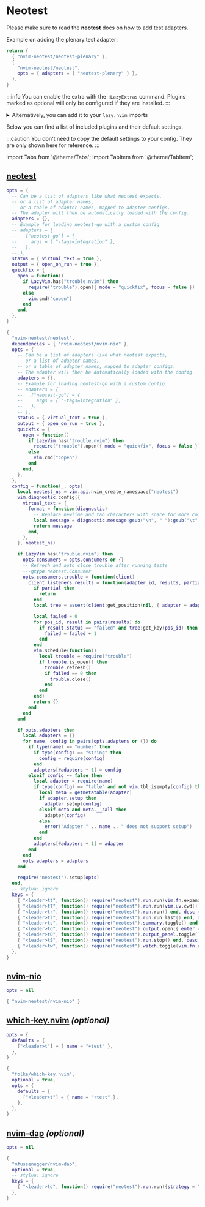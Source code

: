# Neotest

Please make sure to read the **neotest** docs on how to add test adapters.

Example on adding the plenary test adapter:

```lua title="~/.config/nvim/lua/plugins/test.lua"
return {
  { "nvim-neotest/neotest-plenary" },
  {
    "nvim-neotest/neotest",
    opts = { adapters = { "neotest-plenary" } },
  },
}
```

<!-- plugins:start -->

:::info
You can enable the extra with the `:LazyExtras` command.
Plugins marked as optional will only be configured if they are installed.
:::

<details>
<summary>Alternatively, you can add it to your <code>lazy.nvim</code> imports</summary>

```lua title="lua/config/lazy.lua" {4}
require("lazy").setup({
  spec = {
    { "LazyVim/LazyVim", import = "lazyvim.plugins" },
    { import = "lazyvim.plugins.extras.test.core" },
    { import = "plugins" },
  },
})
```

</details>

Below you can find a list of included plugins and their default settings.

:::caution
You don't need to copy the default settings to your config.
They are only shown here for reference.
:::

import Tabs from '@theme/Tabs';
import TabItem from '@theme/TabItem';

## [neotest](https://github.com/nvim-neotest/neotest)

<Tabs>

<TabItem value="opts" label="Options">

```lua
opts = {
  -- Can be a list of adapters like what neotest expects,
  -- or a list of adapter names,
  -- or a table of adapter names, mapped to adapter configs.
  -- The adapter will then be automatically loaded with the config.
  adapters = {},
  -- Example for loading neotest-go with a custom config
  -- adapters = {
  --   ["neotest-go"] = {
  --     args = { "-tags=integration" },
  --   },
  -- },
  status = { virtual_text = true },
  output = { open_on_run = true },
  quickfix = {
    open = function()
      if LazyVim.has("trouble.nvim") then
        require("trouble").open({ mode = "quickfix", focus = false })
      else
        vim.cmd("copen")
      end
    end,
  },
}
```

</TabItem>


<TabItem value="code" label="Full Spec">

```lua
{
  "nvim-neotest/neotest",
  dependencies = { "nvim-neotest/nvim-nio" },
  opts = {
    -- Can be a list of adapters like what neotest expects,
    -- or a list of adapter names,
    -- or a table of adapter names, mapped to adapter configs.
    -- The adapter will then be automatically loaded with the config.
    adapters = {},
    -- Example for loading neotest-go with a custom config
    -- adapters = {
    --   ["neotest-go"] = {
    --     args = { "-tags=integration" },
    --   },
    -- },
    status = { virtual_text = true },
    output = { open_on_run = true },
    quickfix = {
      open = function()
        if LazyVim.has("trouble.nvim") then
          require("trouble").open({ mode = "quickfix", focus = false })
        else
          vim.cmd("copen")
        end
      end,
    },
  },
  config = function(_, opts)
    local neotest_ns = vim.api.nvim_create_namespace("neotest")
    vim.diagnostic.config({
      virtual_text = {
        format = function(diagnostic)
          -- Replace newline and tab characters with space for more compact diagnostics
          local message = diagnostic.message:gsub("\n", " "):gsub("\t", " "):gsub("%s+", " "):gsub("^%s+", "")
          return message
        end,
      },
    }, neotest_ns)

    if LazyVim.has("trouble.nvim") then
      opts.consumers = opts.consumers or {}
      -- Refresh and auto close trouble after running tests
      ---@type neotest.Consumer
      opts.consumers.trouble = function(client)
        client.listeners.results = function(adapter_id, results, partial)
          if partial then
            return
          end
          local tree = assert(client:get_position(nil, { adapter = adapter_id }))

          local failed = 0
          for pos_id, result in pairs(results) do
            if result.status == "failed" and tree:get_key(pos_id) then
              failed = failed + 1
            end
          end
          vim.schedule(function()
            local trouble = require("trouble")
            if trouble.is_open() then
              trouble.refresh()
              if failed == 0 then
                trouble.close()
              end
            end
          end)
          return {}
        end
      end
    end

    if opts.adapters then
      local adapters = {}
      for name, config in pairs(opts.adapters or {}) do
        if type(name) == "number" then
          if type(config) == "string" then
            config = require(config)
          end
          adapters[#adapters + 1] = config
        elseif config ~= false then
          local adapter = require(name)
          if type(config) == "table" and not vim.tbl_isempty(config) then
            local meta = getmetatable(adapter)
            if adapter.setup then
              adapter.setup(config)
            elseif meta and meta.__call then
              adapter(config)
            else
              error("Adapter " .. name .. " does not support setup")
            end
          end
          adapters[#adapters + 1] = adapter
        end
      end
      opts.adapters = adapters
    end

    require("neotest").setup(opts)
  end,
  -- stylua: ignore
  keys = {
    { "<leader>tt", function() require("neotest").run.run(vim.fn.expand("%")) end, desc = "Run File" },
    { "<leader>tT", function() require("neotest").run.run(vim.uv.cwd()) end, desc = "Run All Test Files" },
    { "<leader>tr", function() require("neotest").run.run() end, desc = "Run Nearest" },
    { "<leader>tl", function() require("neotest").run.run_last() end, desc = "Run Last" },
    { "<leader>ts", function() require("neotest").summary.toggle() end, desc = "Toggle Summary" },
    { "<leader>to", function() require("neotest").output.open({ enter = true, auto_close = true }) end, desc = "Show Output" },
    { "<leader>tO", function() require("neotest").output_panel.toggle() end, desc = "Toggle Output Panel" },
    { "<leader>tS", function() require("neotest").run.stop() end, desc = "Stop" },
    { "<leader>tw", function() require("neotest").watch.toggle(vim.fn.expand("%")) end, desc = "Toggle Watch" },
  },
}
```

</TabItem>

</Tabs>

## [nvim-nio](https://github.com/nvim-neotest/nvim-nio)

<Tabs>

<TabItem value="opts" label="Options">

```lua
opts = nil
```

</TabItem>


<TabItem value="code" label="Full Spec">

```lua
{ "nvim-neotest/nvim-nio" }
```

</TabItem>

</Tabs>

## [which-key.nvim](https://github.com/folke/which-key.nvim) _(optional)_

<Tabs>

<TabItem value="opts" label="Options">

```lua
opts = {
  defaults = {
    ["<leader>t"] = { name = "+test" },
  },
}
```

</TabItem>


<TabItem value="code" label="Full Spec">

```lua
{
  "folke/which-key.nvim",
  optional = true,
  opts = {
    defaults = {
      ["<leader>t"] = { name = "+test" },
    },
  },
}
```

</TabItem>

</Tabs>

## [nvim-dap](https://github.com/mfussenegger/nvim-dap) _(optional)_

<Tabs>

<TabItem value="opts" label="Options">

```lua
opts = nil
```

</TabItem>


<TabItem value="code" label="Full Spec">

```lua
{
  "mfussenegger/nvim-dap",
  optional = true,
  -- stylua: ignore
  keys = {
    { "<leader>td", function() require("neotest").run.run({strategy = "dap"}) end, desc = "Debug Nearest" },
  },
}
```

</TabItem>

</Tabs>

<!-- plugins:end -->
